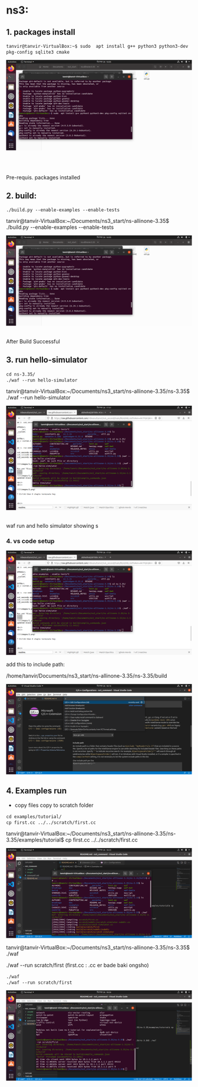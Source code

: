 # ns3: 


## 1. packages install
```
tanvir@tanvir-VirtualBox:~$ sudo  apt install g++ python3 python3-dev pkg-config sqlite3 cmake

```



![](images/2.png)

<br/>
<br/>

Pre-requis. packages installed 

## 2. build: 
```
./build.py --enable-examples --enable-tests
```
tanvir@tanvir-VirtualBox:~/Documents/ns3_start/ns-allinone-3.35$ ./build.py --enable-examples --enable-tests



![](images/2.png)

<br/>
After Build Successful 
<br/>

## 3. run hello-simulator


```
cd ns-3.35/
./waf --run hello-simulator
```
tanvir@tanvir-VirtualBox:~/Documents/ns3_start/ns-allinone-3.35/ns-3.35$ ./waf --run hello-simulator



![](images/4.png)

<br/>
waf run and hello simulator showing s
<br/>

### 4. vs code setup

![](images/4.png)


add this to include path: 

/home/tanvir/Documents/ns3_start/ns-allinone-3.35/ns-3.35/build

![](images/5.png)

## 4. Examples run

* copy files copy to scratch folder     

```
cd examples/tutorial/
cp first.cc ../../scratch/first.cc
```

tanvir@tanvir-VirtualBox:~/Documents/ns3_start/ns-allinone-3.35/ns-3.35/examples/tutorial$ cp first.cc ../../scratch/first.cc

![](img1/1.png)

tanvir@tanvir-VirtualBox:~/Documents/ns3_start/ns-allinone-3.35/ns-3.35$ ./waf


./waf --run scratch/first  (first.cc : .cc er bade baki ongsho)

```
./waf
./waf --run scratch/first 
```
![](img1/2.png)

